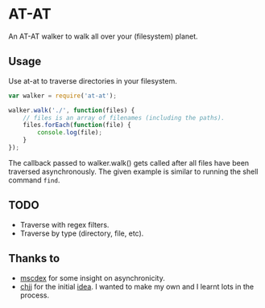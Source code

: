 AT-AT
=====

An AT-AT walker to walk all over your (filesystem) planet.

## Usage

Use at-at to traverse directories in your filesystem.


```js
var walker = require('at-at');

walker.walk('./', function(files) {
    // files is an array of filenames (including the paths).
    files.forEach(function(file) {
        console.log(file);
    }
});
```

The callback passed to walker.walk() gets called after all files have been
traversed asynchronously. The given example is similar to running the shell
command `find`.

## TODO

 * Traverse with regex filters.
 * Traverse by type (directory, file, etc).

## Thanks to

- [mscdex](http://github.com/mscdex/) for some insight on asynchronicity.
- [chjj](http://github.com/chjj) for the initial
  [idea](http://stackoverflow.com/questions/5827612). I wanted to make my own
  and I learnt lots in the process.

